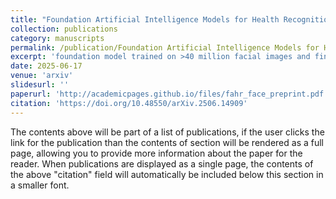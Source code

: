 ```yaml
---
title: "Foundation Artificial Intelligence Models for Health Recognition Using Face Photographs (FAHR-Face)"
collection: publications
category: manuscripts
permalink: /publication/Foundation Artificial Intelligence Models for Health Recognition Using Face Photographs (FAHR-Face)
excerpt: 'foundation model trained on >40 million facial images and fine-tuned it for two distinct tasks: biological age estimation (FAHR-FaceAge) and survival risk prediction (FAHR-FaceSurvival).'
date: 2025-06-17
venue: 'arxiv'
slidesurl: ''
paperurl: 'http://academicpages.github.io/files/fahr_face_preprint.pdf'
citation: 'https://doi.org/10.48550/arXiv.2506.14909'
---
```


The contents above will be part of a list of publications, if the user clicks the link for the publication than the contents of section will be rendered as a full page, allowing you to provide more information about the paper for the reader. When publications are displayed as a single page, the contents of the above "citation" field will automatically be included below this section in a smaller font.